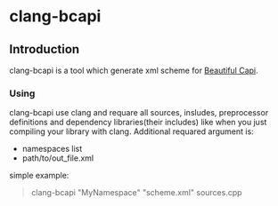 # clang-bcapi

Introduction
------------

clang-bcapi is a tool which generate xml scheme for [Beautiful Capi](https://github.com/PetrPPetrov/beautiful-capi).

### Using

clang-bcapi use clang and requare all sources, insludes, preprocessor definitions and dependency libraries(their includes) like when you just compiling your library with clang. Additional requared argument is:
-  namespaces list
-  path/to/out_file.xml

simple example:

> clang-bcapi "MyNamespace" "scheme.xml" sources.cpp

